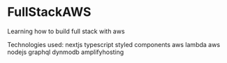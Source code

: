 # FullStackAWS
Learning how to build full stack with aws

Technologies used:
nextjs
typescript
styled components
aws
lambda aws
nodejs
graphql
dynmodb
amplifyhosting

